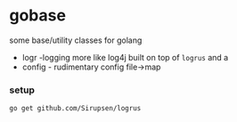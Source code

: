 # gobase

some base/utility classes for golang
  - logr -logging more like log4j built on top of `logrus` and a 
  - config - rudimentary config file->map

### setup

    go get github.com/Sirupsen/logrus


